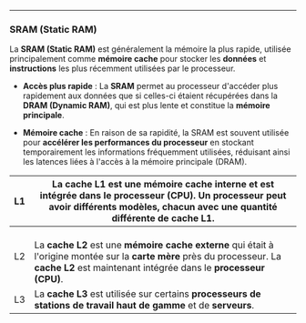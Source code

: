
----

### **SRAM (Static RAM)**

La **SRAM (Static RAM)** est généralement la mémoire la plus rapide, utilisée principalement comme **mémoire cache** pour stocker les **données** et **instructions** les plus récemment utilisées par le processeur.

- **Accès plus rapide** : La **SRAM** permet au processeur d'accéder plus rapidement aux données que si celles-ci étaient récupérées dans la **DRAM (Dynamic RAM)**, qui est plus lente et constitue la **mémoire principale**.


- **Mémoire cache** : En raison de sa rapidité, la SRAM est souvent utilisée pour **accélérer les performances du processeur** en stockant temporairement les informations fréquemment utilisées, réduisant ainsi les latences liées à l'accès à la mémoire principale (DRAM).



| L1  | La **cache L1** est une **mémoire cache interne** et est intégrée dans le **processeur (CPU)**. Un **processeur** peut avoir **différents modèles**, chacun avec une **quantité différente de cache L1**. |
| --- | --------------------------------------------------------------------------------------------------------------------------------------------------------------------------------------------------------- |
| L2  | <br>La **cache L2** est une **mémoire cache externe** qui était à l'origine montée sur la **carte mère** près du processeur. La **cache L2** est maintenant intégrée dans le **processeur (CPU)**.        |
| L3  | La **cache L3** est utilisée sur certains **processeurs de stations de travail haut de gamme** et de **serveurs**.<br>                                                                                    |

